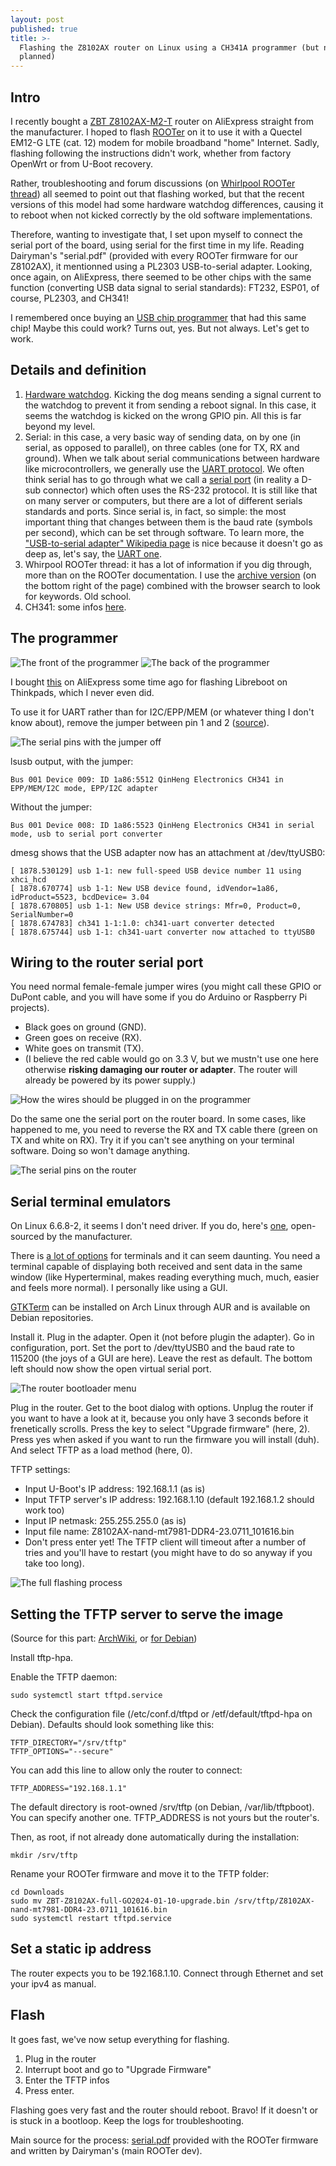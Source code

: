 ```yaml
---
layout: post
published: true
title: >-
  Flashing the Z8102AX router on Linux using a CH341A programmer (but not as
  planned)
---
```

## Intro

I recently bought a [ZBT Z8102AX-M2-T](https://www.aliexpress.com/item/1005006081764535.html) router on AliExpress straight from the manufacturer. I hoped to flash [ROOTer](https://www.ofmodemsandmen.com/about.html) on it to use it with a Quectel EM12-G LTE (cat. 12) modem for mobile broadband "home" Internet. Sadly, flashing following the instructions didn't work, whether from factory OpenWrt or from U-Boot recovery.

Rather, troubleshooting and forum discussions (on [Whirlpool ROOTer thread](https://forums.whirlpool.net.au/thread/3vx1k1r3)) all seemed to point out that flashing worked, but that the recent versions of this model had some hardware watchdog differences, causing it to reboot when not kicked correctly by the old software implementations.

Therefore, wanting to investigate that, I set upon myself to connect the serial port of the board, using serial for the first time in my life. Reading Dairyman's "serial.pdf" (provided with every ROOTer firmware for our Z8102AX), it mentionned using a PL2303 USB-to-serial adapter. Looking, once again, on AliExpress, there seemed to be other chips with the same function (converting USB data signal to serial standards): FT232, ESP01, of course, PL2303, and CH341!

I remembered once buying an [USB chip programmer](https://en.wikipedia.org/wiki/Programmer_(hardware)) that had this same chip! Maybe this could work? Turns out, yes. But not always. Let's get to work.

## Details and definition

1. [Hardware watchdog](https://stackoverflow.com/questions/18845464/what-is-the-difference-between-hardware-watchdog-and-software-watchdog#18852690). Kicking the dog means sending a signal current to the watchdog to prevent it from sending a reboot signal. In this case, it seems the watchdog is kicked on the wrong GPIO pin. All this is far beyond my level.
2. Serial: in this case, a very basic way of sending data, on by one (in serial, as opposed to parallel), on three cables (one for TX, RX and ground). When we talk about serial communications between hardware like microcontrollers, we generally use the [UART protocol](https://stackoverflow.com/questions/18845464/what-is-the-difference-between-hardware-watchdog-and-software-watchdog#18852690). We often think serial has to go through what we call a [serial port](https://en.wikipedia.org/wiki/Serial_port) (in reality a D-sub connector) which often uses the RS-232 protocol. It is still like that on many server or computers, but there are a lot of different serials standards and ports. Since serial is, in fact, so simple: the most important thing that changes between them is the baud rate (symbols per second), which can be set through software. To learn more, the ["USB-to-serial adapter" Wikipedia page](https://en.wikipedia.org/wiki/USB-to-serial_adapter) is nice because it doesn't go as deep as, let's say, the [UART one](https://en.wikipedia.org/wiki/Universal_asynchronous_receiver-transmitter).
3. Whirpool ROOTer thread: it has a lot of information if you dig through, more than on the ROOTer documentation. I use the [archive version](https://forums.whirlpool.net.au/archive/3vx1k1r3-42) (on the bottom right of the page) combined with the browser search to look for keywords. Old school.
4. CH341: some infos [here](http://www.zoobab.com/ch341-usb-spi-i2c-uart-isp-dongle).

## The programmer

![The front of the programmer]({{site.baseurl}}/images/front-programmer.jpg)
![The back of the programmer]({{site.baseurl}}/images/back-programmer.jpg)

I bought [this](https://www.aliexpress.com/item/32725360255.html?spm=a2g0o.order_list.order_list_main.673.742e1802ZWtxu2) on AliExpress some time ago for flashing Libreboot on Thinkpads, which I never even did.

To use it for UART rather than for I2C/EPP/MEM (or whatever thing I don't know about), remove the jumper between pin 1 and 2 ([source](https://unix.stackexchange.com/a/726789)).

![The serial pins with the jumper off]({{site.baseurl}}/images/serial-pins-jumper-off.jpg)

lsusb output, with the jumper:

	Bus 001 Device 009: ID 1a86:5512 QinHeng Electronics CH341 in EPP/MEM/I2C mode, EPP/I2C adapter
Without the jumper:

	Bus 001 Device 008: ID 1a86:5523 QinHeng Electronics CH341 in serial mode, usb to serial port converter

dmesg shows that the USB adapter now has an attachment at /dev/ttyUSB0:

	[ 1878.530129] usb 1-1: new full-speed USB device number 11 using xhci_hcd
	[ 1878.670774] usb 1-1: New USB device found, idVendor=1a86, idProduct=5523, bcdDevice= 3.04
	[ 1878.670805] usb 1-1: New USB device strings: Mfr=0, Product=0, SerialNumber=0
	[ 1878.674783] ch341 1-1:1.0: ch341-uart converter detected
	[ 1878.675744] usb 1-1: ch341-uart converter now attached to ttyUSB0

## Wiring to the router serial port

You need normal female-female jumper wires (you might call these GPIO or DuPont cable, and you will have some if you do Arduino or Raspberry Pi projects).

* Black goes on ground (GND).
* Green goes on receive (RX).
* White goes on transmit (TX).
* (I believe the red cable would go on 3.3 V, but we mustn't use one here otherwise **risking damaging our router or adapter**. The router will already be powered by its power supply.)

![How the wires should be plugged in on the programmer]({{site.baseurl}}/images/serial-wires-in.jpg)

Do the same one the serial port on the router board. In some cases, like happened to me, you need to reverse the RX and TX cable there (green on TX and white on RX). Try it if you can't see anything on your terminal software. Doing so won't damage anything.

![The serial pins on the router]({{site.baseurl}}/images/serial-pins-on-router.jpg)

## Serial terminal emulators

On Linux 6.6.8-2, it seems I don't need driver. If you do, here's [one](https://github.com/juliagoda/CH341SER/), open-sourced by the manufacturer.

There is [a lot of options](https://wiki.archlinux.org/title/Working_with_the_serial_console#Making_Connections) for terminals and it can seem daunting. You need a terminal capable of displaying both received and sent data in the same window (like Hyperterminal, makes reading everything much, much, easier and feels more normal). I personally like using a GUI.

[GTKTerm](https://github.com/Jeija/gtkterm) can be installed on Arch Linux through AUR and is available on Debian repositories.

Install it. Plug in the adapter. Open it (not before plugin the adapter). Go in configuration, port. Set the port to /dev/ttyUSB0 and the baud rate to 115200 (the joys of a GUI are here). Leave the rest as default. The bottom left should now show the open virtual serial port.

![The router bootloader menu]({{site.baseurl}}/images/gtkterm-boot-menu.png)

Plug in the router. Get to the boot dialog with options. Unplug the router if you want to have a look at it, because you only have 3 seconds before it frenetically scrolls. Press the key to select "Upgrade firmware" (here, 2). Press yes when asked if you want to run the firmware you will install (duh). And select TFTP as a load method (here, 0).

TFTP settings:

* Input U-Boot's IP address: 192.168.1.1 (as is)
* Input TFTP server's IP address: 192.168.1.10 (default 192.168.1.2 should work too)
* Input IP netmask: 255.255.255.0 (as is)
* Input file name: Z8102AX-nand-mt7981-DDR4-23.0711_101616.bin
* Don't press enter yet! The TFTP client will timeout after a number of tries and you'll have to restart (you might have to do so anyway if you take too long).

![The full flashing process]({{site.baseurl}}/images/gtkterm-boot-flash.png)

## Setting the TFTP server to serve the image

(Source for this part: [ArchWiki](https://wiki.archlinux.org/title/TFTP), or [for Debian](https://www.baeldung.com/linux/tftp-server-install-configure-test))

Install tftp-hpa.

Enable the TFTP daemon:

	sudo systemctl start tftpd.service

Check the configuration file (/etc/conf.d/tftpd or /etf/default/tftpd-hpa on Debian). Defaults should look something like this:

	TFTP_DIRECTORY="/srv/tftp"
	TFTP_OPTIONS="--secure"

You can add this line to allow only the router to connect:

	TFTP_ADDRESS="192.168.1.1"

The default directory is root-owned /srv/tftp (on Debian, /var/lib/tftpboot). You can specify another one. TFTP_ADDRESS is not yours but the router's.

Then, as root, if not already done automatically during the installation:

	mkdir /srv/tftp

Rename your ROOTer firmware and move it to the TFTP folder:

	cd Downloads
	sudo mv ZBT-Z8102AX-full-GO2024-01-10-upgrade.bin /srv/tftp/Z8102AX-nand-mt7981-DDR4-23.0711_101616.bin
	sudo systemctl restart tftpd.service

## Set a static ip address

The router expects you to be 192.168.1.10. Connect through Ethernet and set your ipv4 as manual.

## Flash

It goes fast, we've now setup everything for flashing.

1. Plug in the router
2. Interrupt boot and go to "Upgrade Firmware"
3. Enter the TFTP infos
4. Press enter.

Flashing goes very fast and the router should reboot. Bravo! If it doesn't or is stuck in a bootloop. Keep the logs for troubleshooting.

Main source for the process: [serial.pdf](https://drive.google.com/file/d/1GUGRfvt9YVS397LVy_amv2xJzWs29JGa/view?usp=drivesdk) provided with the ROOTer firmware and written by Dairyman's (main ROOTer dev).
